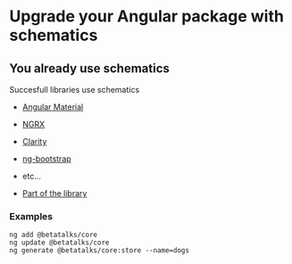 # Upgrade your Angular package with schematics

## You already use schematics

Succesfull libraries use schematics
- [Angular Material](https://material.angular.io/guide/schematics)
- [NGRX](https://ngrx.io/guide/schematics)
- [Clarity](https://clarity.design/get-started/updating/angular/)
- [ng-bootstrap](https://ng-bootstrap.github.io/#/getting-started)
- etc...

- [Part of the library](https://angular.io/guide/schematics-for-libraries)

### Examples
```
ng add @betatalks/core
ng update @betatalks/core
ng generate @betatalks/core:store --name=dogs       
```
